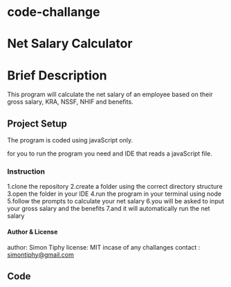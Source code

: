 # code-challange

# Net Salary Calculator

# Brief Description
This program will calculate the net salary of an employee based on their gross salary, KRA, NSSF, NHIF and benefits.

##  Project Setup
The program is coded using javaScript only.

for you to run the program you need and IDE that reads a javaScript file.

### Instruction
1.clone the repository
2.create a folder using the correct directory structure
3.open the folder in your IDE
4.run the program in your terminal using node
5.follow the prompts to calculate your net salary
6.you will be asked to input your gross salary and the benefits
7.and it will automatically run the net salary

#### Author & License
author: Simon Tiphy
license: MIT
incase of any challanges contact :
simontiphy@gmail.com

## Code
